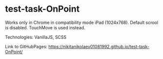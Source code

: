 # test-task-OnPoint
Works only in Chrome in compatibility mode iPad (1024x768).
Default scrool is disabled. TouchMove is used instead.

Technologies:
VanillaJS, SCSS


Link to GitHubPages: https://nikitanikolaev01081992.github.io/test-task-OnPoint/

